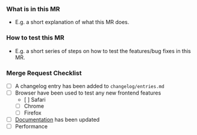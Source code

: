 ### What is in this MR

- E.g. a short explanation of what this MR does.

### How to test this MR

- E.g. a short series of steps on how to test the features/bug fixes in this MR.

### Merge Request Checklist

- [ ] A changelog entry has been added to `changelog/entries.md`
- [ ] Browser have been used to test any new frontend features
  - [ ] Safari
  - [ ] Chrome
  - [ ] Firefox
- [ ] [Documentation](https://gitlab.com/multi-coop/datami-project/datami-documentation-content) has been updated
- [ ] Performance
